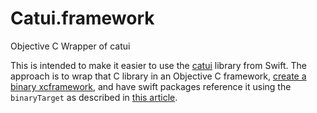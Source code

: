 # Catui.framework

Objective C Wrapper of catui

This is intended to make it easier to use the
[catui](https://github.com/gulachek/catui) library from Swift.
The approach is to wrap that C library in an Objective C
framework, [create a binary
xcframework](https://developer.apple.com/documentation/xcode/creating-a-multi-platform-binary-framework-bundle),
and have swift packages reference it using the `binaryTarget` as
described in [this
article](https://developer.apple.com/documentation/xcode/distributing-binary-frameworks-as-swift-packages).
